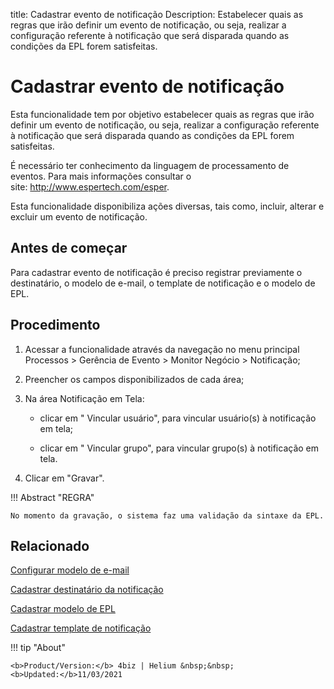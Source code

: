 title: Cadastrar evento de notificação
Description: Estabelecer quais as regras que irão definir um evento de notificação, ou seja, realizar a configuração referente à notificação que será disparada quando as condições da EPL forem satisfeitas.
# Cadastrar evento de notificação

Esta funcionalidade tem por objetivo estabelecer quais as regras que irão
definir um evento de notificação, ou seja, realizar a configuração referente à
notificação que será disparada quando as condições da EPL forem satisfeitas.

É necessário ter conhecimento da linguagem de processamento de eventos. Para
mais informações consultar o site: <http://www.espertech.com/esper>.

Esta funcionalidade disponibiliza ações diversas, tais como, incluir, alterar e
excluir um evento de notificação.

Antes de começar
--------------------

Para cadastrar evento de notificação é preciso registrar previamente o
destinatário, o modelo de e-mail, o template de notificação e o modelo de EPL.

Procedimento
----------------

1.  Acessar a funcionalidade através da navegação no menu principal Processos \>
    Gerência de Evento \> Monitor Negócio \> Notificação;

2.  Preencher os campos disponibilizados de cada área;

3.  Na área Notificação em Tela:

    -   clicar em " Vincular usuário", para vincular usuário(s) à notificação em
        tela;

    -   clicar em " Vincular grupo", para vincular grupo(s) à notificação em tela.

1.  Clicar em "Gravar".


!!! Abstract "REGRA"

    No momento da gravação, o sistema faz uma validação da sintaxe da EPL.



Relacionado
-----------

[Configurar modelo de e-mail](/pt-br/4biz-helium/platform-administration/email-settings/email-templates-configure-email-template.html)

[Cadastrar destinatário da notificação](/pt-br/4biz-helium/processes/event/configuration/register-notification-recipient.html)

[Cadastrar modelo de EPL](/pt-br/4biz-helium/processes/event/configuration/register-epl-template.html)

[Cadastrar template de notificação](/pt-br/4biz-helium/additional-features/communication-and-notification/notification/configuration/template-create.html)

!!! tip "About"

    <b>Product/Version:</b> 4biz | Helium &nbsp;&nbsp;
    <b>Updated:</b>11/03/2021
